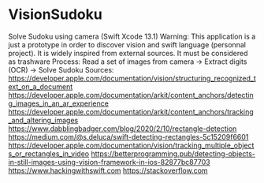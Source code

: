 # VisionSudoku

Solve Sudoku using camera (Swift Xcode 13.1)
Warning: This application is a just a prototype in order to discover vision and swift language (personnal project).
It is widely inspired from external sources. It must be considered as trashware
Process: Read a set of images from camera -> Extract digits (OCR) -> Solve Sudoku 
Sources:
https://developer.apple.com/documentation/vision/structuring_recognized_text_on_a_document 
https://developer.apple.com/documentation/arkit/content_anchors/detecting_images_in_an_ar_experience
https://developer.apple.com/documentation/arkit/content_anchors/tracking_and_altering_images
https://www.dabblingbadger.com/blog/2020/2/10/rectangle-detection
https://medium.com/@s.deluca/swift-detecting-rectangles-5c15209f6601
https://developer.apple.com/documentation/vision/tracking_multiple_objects_or_rectangles_in_video
https://betterprogramming.pub/detecting-objects-in-still-images-using-vision-framework-in-ios-82877bc87703
https://www.hackingwithswift.com
https://stackoverflow.com
